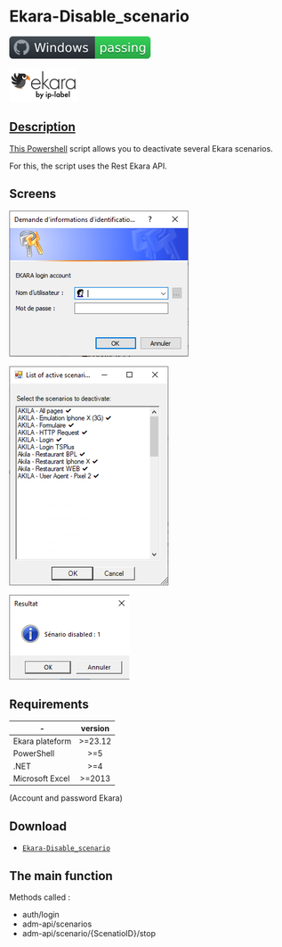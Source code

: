# Ekara-Disable_scenario

![Windows](screenshot/badge.svg)

<a href="https://api.ekara.ip-label.net/"><img src="screenshot/cropped-ekara_by_ip-label_full_2.webp"> 

## Description
This [Powershell](https://learn.microsoft.com/powershell/scripting/overview) script allows you to deactivate several Ekara scenarios.

For this, the script uses the Rest Ekara API.

## Screens

![screen](screenshot/Logon.png)

![screen](screenshot/List_account.png)

![screen](screenshot/Confirm.png)

## Requirements

-|version
--|:--:
Ekara plateform|>=23.12
PowerShell|>=5
.NET|>=4
Microsoft Excel|>=2013

(Account and password Ekara)

## Download

[github-download]: https://github.com/MrGuyTwo/Ekara-Disable_scenario/releases
 - [`Ekara-Disable_scenario`][github-download]

## The main function
Methods called : 

- auth/login
- adm-api/scenarios
- adm-api/scenario/{ScenatioID}/stop
